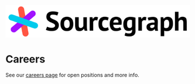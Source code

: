 ![logo](assets/sourcegraph-logo.svg)

# Careers

See our [careers page](https://boards.greenhouse.io/sourcegraph91) for open positions and more info.
